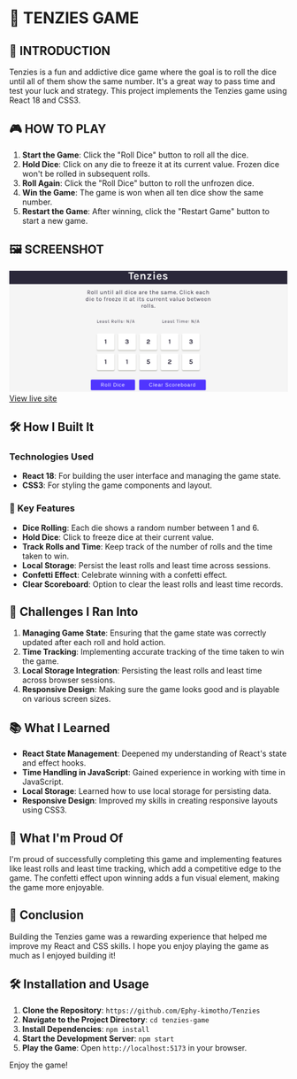 # 🎲 TENZIES GAME

## 📜 INTRODUCTION
Tenzies is a fun and addictive dice game where the goal is to roll the dice until all of them show the same number. It's a great way to pass time and test your luck and strategy. This project implements the Tenzies game using React 18 and CSS3.

## 🎮 HOW TO PLAY
1. **Start the Game**: Click the "Roll Dice" button to roll all the dice.
2. **Hold Dice**: Click on any die to freeze it at its current value. Frozen dice won't be rolled in subsequent rolls.
3. **Roll Again**: Click the "Roll Dice" button to roll the unfrozen dice.
4. **Win the Game**: The game is won when all ten dice show the same number.
5. **Restart the Game**: After winning, click the "Restart Game" button to start a new game.

## 🖼️ SCREENSHOT
![Screenshot](./src/assests/tenzies.png)
[View live site](https://tenzies-0a3.netlify.app/)

## 🛠️ How I Built It
### Technologies Used
- **React 18**: For building the user interface and managing the game state.
- **CSS3**: For styling the game components and layout.

### 🌟 Key Features
- **Dice Rolling**: Each die shows a random number between 1 and 6.
- **Hold Dice**: Click to freeze dice at their current value.
- **Track Rolls and Time**: Keep track of the number of rolls and the time taken to win.
- **Local Storage**: Persist the least rolls and least time across sessions.
- **Confetti Effect**: Celebrate winning with a confetti effect.
- **Clear Scoreboard**: Option to clear the least rolls and least time records.

## 🧗 Challenges I Ran Into
1. **Managing Game State**: Ensuring that the game state was correctly updated after each roll and hold action.
2. **Time Tracking**: Implementing accurate tracking of the time taken to win the game.
3. **Local Storage Integration**: Persisting the least rolls and least time across browser sessions.
4. **Responsive Design**: Making sure the game looks good and is playable on various screen sizes.

## 📚 What I Learned
- **React State Management**: Deepened my understanding of React's state and effect hooks.
- **Time Handling in JavaScript**: Gained experience in working with time in JavaScript.
- **Local Storage**: Learned how to use local storage for persisting data.
- **Responsive Design**: Improved my skills in creating responsive layouts using CSS3.

## 🎉 What I'm Proud Of
I'm proud of successfully completing this game and implementing features like least rolls and least time tracking, which add a competitive edge to the game. The confetti effect upon winning adds a fun visual element, making the game more enjoyable.

## 📜 Conclusion
Building the Tenzies game was a rewarding experience that helped me improve my React and CSS skills. I hope you enjoy playing the game as much as I enjoyed building it!

## 🛠️ Installation and Usage
1. **Clone the Repository**: `https://github.com/Ephy-kimotho/Tenzies`
2. **Navigate to the Project Directory**: `cd tenzies-game`
3. **Install Dependencies**: `npm install`
4. **Start the Development Server**: `npm start`
5. **Play the Game**: Open `http://localhost:5173` in your browser.

Enjoy the game!
